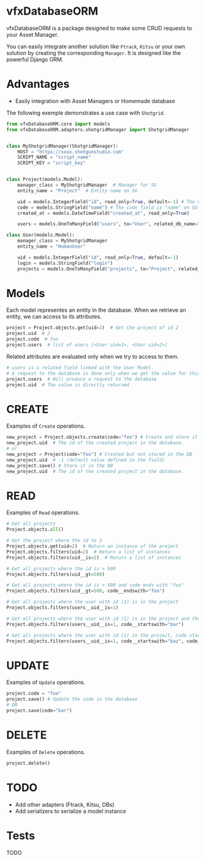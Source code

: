 # vfxDatabaseORM

vfxDatabaseORM is a package designed to make some CRUD requests to your Asset Manager.

You can easily integrate another solution like `Ftrack`, `Kitsu` or your own solution by creating the corresponding `Manager`.
It is designed like the powerful Django ORM.

# Advantages
- Easily integration with Asset Managers or Homemade database


The following exemple demonstrates a use case with `Shotgrid`.

```python
from vfxDatabaseORM.core import models
from vfxDatabaseORM.adapters.shotgridManager import ShotgridManager


class MyShotgridManager(ShotgridManager):
    HOST = "https://xxxx.shotgunstudio.com"
    SCRIPT_NAME = "script_name"
    SCRIPT_KEY = "script_key"


class Project(models.Model):
    manager_class = MyShotgridManager  # Manager for SG
    entity_name = "Project"  # Entity name on SG

    uid = models.IntegerField("id", read_only=True, default=-1) # The uid field is "id" on SG
    code = models.StringField("name") # The code field is "name" on SG
    created_at = models.DateTimeField("created_at", read_only=True)

    users = models.OneToManyField("users", to="User", related_db_name="projects")

class User(models.Model):
    manager_class = MyShotgridManager
    entity_name = "HumanUser"

    uid = models.IntegerField("id", read_only=True, default=-1)
    login = models.StringField("login")
    projects = models.OneToManyField("projects", to="Project", related_db_name="users")
```

# Models
Each model representes an entity in the database. When we retrieve an entity, we can access to its attributes.

```python
project = Project.objects.get(uid=2)  # Get the project of id 2
project.uid  # 2
project.code  # foo
project.users  # list of users [<User uid=1>, <User uid=2>]
```

Related attributes are evaluated only when we try to access to them.

```python
# users is a related field linked with the User Model.
# A request to the database is done only when we get the value for this attribute
project.users  # Will produce a request to the database
project.uid  # The value is directly returned
```
# CREATE

Examples of `Create` operations.

```python
new_project = Project.objects.create(code="foo") # Create and store it in the DB
new_project.uid  # The id of the created project in the database.
# or
new_project = Project(code="foo") # Created but not stored in the DB
new_project.uid  # -1 (default value defined in the field)
new_project.save() # Store it in the DB
new_project.uid  # The id of the created project in the database.
```

# READ

Examples of `Read` operations.

```python
# Get all projects
Project.objects.all()

# Get the project where the id to 2
Project.objects.get(uid=2)  # Return an instance of the project
Project.objects.filters(uid=2)  # Return a list of instances
Project.objects.filters(uid__is=2)  # Return a list of instances

# Get all projects where the id is > 500
Project.objects.filters(uid__gt=500)

# Get all projects where the id is > 500 and code ends with "foo"
Project.objects.filters(uid__gt=500, code__endswith="foo")

# Get all projects where the user with id (1) is in the project
Project.objects.filters(users__uid__is=1)

# Get all projects where the user with id (1) is in the project and the code of the project starts with "bar"
Project.objects.filters(users__uid__is=1, code__startswith="bar")

# Get all projects where the user with id (1) in the project, code starts with "baz", code ends with "foo" and id > to 500
Project.objects.filters(users__uid__is=1, code__startswith="baz", code__endswith="foo", uid__gt=500)
```

# UPDATE

Examples of `Update` operations.

```python
project.code = "foo"
project.save() # Update the code in the database
# OR
project.save(code="bar")
```

# DELETE

Examples of `Delete` operations.

```python
project.delete()
```

# TODO
- Add other adapters (Ftrack, Kitsu, DBs)
- Add serializers to serialize a model instance

# Tests

TODO

